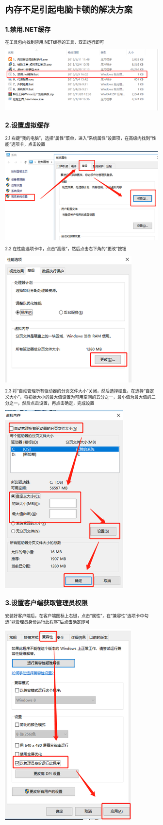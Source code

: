 # 内存不足引起电脑卡顿的解决方案

## 1.禁用.NET缓存

在工具包内找到禁用.NET缓存的工具，双击运行即可

![](/image/image38.png)



## 2.设置虚拟缓存

2.1 右键“我的电脑”，选择”属性“菜单，进入“系统属性”设置项，在高级内找到“性能”选项卡，点击设置

![图片](img/a002.png)

2.2 在性能选项卡中，点击“高级”，然后点击右下角的“更改”按钮

![图片](img/a003.png)

2.3  将“自动管理所有驱动器的分页文件大小”关闭，然后选择硬盘，在选择“自定义大小”，将初始大小的最大值设置为可用空间的五分之一，最小值为最大值的二分之一，然后点击设置，再点击确定，完成设置

![图片](img/a004.png)

## 3.设置客户端获取管理员权限

安装好客户端后，在客户端图标上右键，点击“属性”，在“兼容性”选项卡中勾选“以管理员身份运行此程序”后点击确定即可

![图片](img/a005.png)

